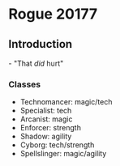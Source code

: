 # Rogue 20177

## Introduction

\- "That _did_ hurt"

### Classes

 * Technomancer: magic/tech
 * Specialist: tech
 * Arcanist: magic
 * Enforcer: strength
 * Shadow: agility
 * Cyborg: tech/strength
 * Spellslinger: magic/agility

